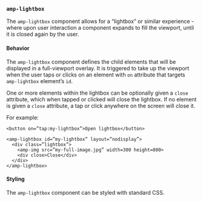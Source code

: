 ### <a name=”amp-lightbox”></a> `amp-lightbox`

The `amp-lightbox` component allows for a “lightbox” or similar experience - where upon user interaction a component expands to fill the viewport, until it is closed again by the user.

#### Behavior

The `amp-lightbox` component defines the child elements that will be displayed in a full-viewport overlay. It is triggered to take up the viewport when the user taps or clicks on an element with `on` attribute that targets `amp-lightbox` element’s `id`.

One or more elements within the lightbox can be optionally given a `close` attribute, which when tapped or clicked will close the lightbox. If no element is given a `close` attribute, a tap or click anywhere on the screen will close it.

For example:

    <button on=”tap:my-lightbox”>Open lightbox</button>

    <amp-lightbox id=”my-lightbox” layout=”nodisplay”>
      <div class=”lightbox”>
        <amp-img src=”my-full-image.jpg” width=300 height=800>
        <div close>Close</div>
      </div>
    </amp-lightbox>

#### Styling

The `amp-lightbox` component can be styled with standard CSS.

